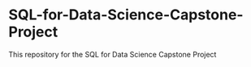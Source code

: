 # SQL-for-Data-Science-Capstone-Project
This repository for the SQL for Data Science Capstone Project
